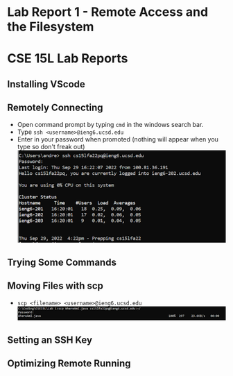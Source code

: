 # Lab Report 1 - Remote Access and the Filesystem

# CSE 15L Lab Reports

## Installing VScode

## Remotely Connecting
- Open command prompt by typing `cmd` in the windows search bar.
- Type ``ssh <username>@ieng6.ucsd.edu`` 
- Enter in your password when promoted (nothing will appear when you type so don't freak out)
![Image](remote1.png)

## Trying Some Commands

## Moving Files with scp

- ``scp <filename> <username>@ieng6.ucsd.edu ``
![Image](scp1.png)

## Setting an SSH Key

## Optimizing Remote Running